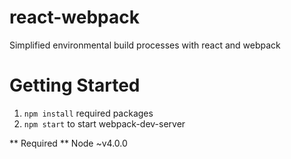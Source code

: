 # react-webpack
Simplified environmental build processes with react and webpack

# Getting Started
1. `npm install` required packages
2. `npm start` to start webpack-dev-server

** Required ** Node ~v4.0.0
